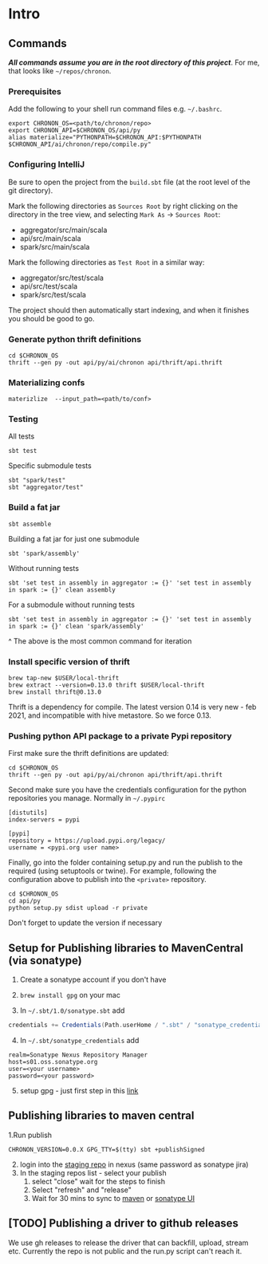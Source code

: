 # Intro

## Commands

***All commands assume you are in the root directory of this project***.
For me, that looks like `~/repos/chronon`.

### Prerequisites

Add the following to your shell run command files e.g. `~/.bashrc`.

```
export CHRONON_OS=<path/to/chronon/repo>
export CHRONON_API=$CHRONON_OS/api/py
alias materialize="PYTHONPATH=$CHRONON_API:$PYTHONPATH $CHRONON_API/ai/chronon/repo/compile.py"
```

### Configuring IntelliJ

Be sure to open the project from the `build.sbt` file (at the root level of the git directory).

Mark the following directories as `Sources Root` by right clicking on the directory in the tree view, and selecting `Mark As` -> `Sources Root`:
- aggregator/src/main/scala
- api/src/main/scala
- spark/src/main/scala


Mark the following directories as `Test Root` in a similar way:
- aggregator/src/test/scala
- api/src/test/scala
- spark/src/test/scala

The project should then automatically start indexing, and when it finishes you should be good to go.

### Generate python thrift definitions

```shell
cd $CHRONON_OS
thrift --gen py -out api/py/ai/chronon api/thrift/api.thrift
```

### Materializing confs

```
materizlize  --input_path=<path/to/conf>
```

### Testing

All tests
```shell
sbt test
```

Specific submodule tests
```shell
sbt "spark/test"
sbt "aggregator/test"
```

### Build a fat jar
```shell
sbt assemble
```

Building a fat jar for just one submodule
```shell
sbt 'spark/assembly'
```

Without running tests
```shell
sbt 'set test in assembly in aggregator := {}' 'set test in assembly in spark := {}' clean assembly
```

For a submodule without running tests
```shell
sbt 'set test in assembly in aggregator := {}' 'set test in assembly in spark := {}' clean 'spark/assembly'
```

^ The above is the most common command for iteration

### Install specific version of thrift
```shell
brew tap-new $USER/local-thrift
brew extract --version=0.13.0 thrift $USER/local-thrift
brew install thrift@0.13.0
```

Thrift is a dependency for compile. The latest version 0.14 is very new - feb 2021, and incompatible with hive metastore. So we force 0.13.


### Pushing python API package to a private Pypi repository

First make sure the thrift definitions are updated:
```shell
cd $CHRONON_OS
thrift --gen py -out api/py/ai/chronon api/thrift/api.thrift
```

Second make sure you have the credentials configuration for the python repositories you manage. Normally in `~/.pypirc`
```
[distutils]
index-servers = pypi

[pypi]
repository = https://upload.pypi.org/legacy/
username = <pypi.org user name>
```

Finally, go into the folder containing setup.py and run the publish to the required (using setuptools or twine).
For example, following the configuration above to publish into the `<private>` repository.
```
cd $CHRONON_OS
cd api/py
python setup.py sdist upload -r private
```

Don't forget to update the version if necessary


## Setup for Publishing libraries to MavenCentral (via sonatype)
1. Create a sonatype account if you don't have
2. `brew install gpg` on your mac

3. In `~/.sbt/1.0/sonatype.sbt` add
```scala
credentials += Credentials(Path.userHome / ".sbt" / "sonatype_credentials")
```
4. In `~/.sbt/sonatype_credentials` add
```
realm=Sonatype Nexus Repository Manager
host=s01.oss.sonatype.org
user=<your username>
password=<your password>
```

5. setup gpg - just first step in this [link](https://www.scala-sbt.org/1.x/docs/Using-Sonatype.html#step+1%3A+PGP+Signatures)

## Publishing libraries to maven central
1.Run publish
```
CHRONON_VERSION=0.0.X GPG_TTY=$(tty) sbt +publishSigned
```
2. login into the [staging repo](https://s01.oss.sonatype.org/#stagingRepositories) in nexus (same password as sonatype jira) 
3. In the staging repos list - select your publish 
     1. select "close" wait for the steps to finish
     2. Select "refresh" and "release"
     3. Wait for 30 mins to sync to [maven](https://repo1.maven.org/maven2/) or [sonatype UI](https://search.maven.org/search?q=g:ai.chronon)

## [TODO] Publishing a driver to github releases
We use gh releases to release the driver that can backfill, upload, stream etc. 
Currently the repo is not public and the run.py script can't reach it.
